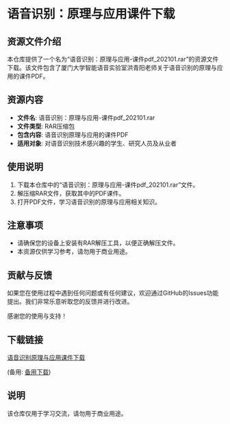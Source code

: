 # 语音识别：原理与应用课件下载

## 资源文件介绍

本仓库提供了一个名为“语音识别：原理与应用-课件pdf_202101.rar”的资源文件下载。该文件包含了厦门大学智能语音实验室洪青阳老师关于语音识别的原理与应用的课件PDF。

## 资源内容

- **文件名**: 语音识别：原理与应用-课件pdf_202101.rar
- **文件类型**: RAR压缩包
- **包含内容**: 语音识别原理与应用的课件PDF
- **适用对象**: 对语音识别技术感兴趣的学生、研究人员及从业者

## 使用说明

1. 下载本仓库中的“语音识别：原理与应用-课件pdf_202101.rar”文件。
2. 解压缩RAR文件，获取其中的PDF课件。
3. 打开PDF文件，学习语音识别的原理与应用相关知识。

## 注意事项

- 请确保您的设备上安装有RAR解压工具，以便正确解压文件。
- 本资源仅供学习参考，请勿用于商业用途。

## 贡献与反馈

如果您在使用过程中遇到任何问题或有任何建议，欢迎通过GitHub的Issues功能提出。我们非常乐意听取您的反馈并进行改进。

感谢您的使用与支持！

## 下载链接
[语音识别原理与应用课件下载]() 

(备用: [备用下载](https://pan.baidu.com/s/1-P1skscGZPiPuwD_HlE42g?pwd=1234))

## 说明

该仓库仅用于学习交流，请勿用于商业用途。
